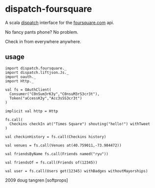 # dispatch-foursquare

A scala [dispatch](http://databinder.net/dispatch/) interface for the [foursquare.com](http://foursquare.com/) api.

No fancy pants phone? No problem.

Check in from everywhere anywhere.

## usage

    import dispatch.foursquare._
    import dispatch.liftjson.Js._
    import oauth._
    import Http._
    
    val fs = OAuthClient(
      Consumer("C0nSum3rK3y","C0nsuM3rS3cr3t"),
      Token("aCcessK3y","Acc3sSS3cr3t")
    )

    implicit val http = Http

    fs.call(
      Checkins checkIn at("Times Square") shouting("hello!") withTweet
    )

    val checkinHistory = fs.call(Checkins history) 

    val venues = fs.call(Venues at(40.759011,-73.984472))
  
    val friendsByName fs.call(Friends named("ryu"))
    
    val friendsOf = fs.call(Friends of(12345))
    
    val user = fs.call(Users get(12345) withBadges withoutMayorships)
  
2009 doug tangren [softprops]